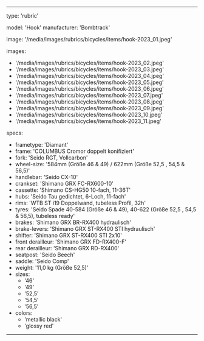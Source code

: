 ---

type: 'rubric'


model: 'Hook'
manufacturer: 'Bombtrack'

image: '/media/images/rubrics/bicycles/items/hook-2023_01.jpeg'

images:
  - '/media/images/rubrics/bicycles/items/hook-2023_02.jpeg'
  - '/media/images/rubrics/bicycles/items/hook-2023_03.jpeg'
  - '/media/images/rubrics/bicycles/items/hook-2023_04.jpeg'
  - '/media/images/rubrics/bicycles/items/hook-2023_05.jpeg'
  - '/media/images/rubrics/bicycles/items/hook-2023_06.jpeg'
  - '/media/images/rubrics/bicycles/items/hook-2023_07.jpeg'
  - '/media/images/rubrics/bicycles/items/hook-2023_08.jpeg'
  - '/media/images/rubrics/bicycles/items/hook-2023_09.jpeg'
  - '/media/images/rubrics/bicycles/items/hook-2023_10.jpeg'
  - '/media/images/rubrics/bicycles/items/hook-2023_11.jpeg'

specs:
  - frametype: 'Diamant'
  - frame: 'COLUMBUS Cromor doppelt konifiziert'
  - fork: 'Seido RGT, Vollcarbon'
  - wheel-size: '584mm (Größe 46 & 49) / 622mm (Größe 52,5 , 54,5 & 56,5)'
  - handlebar: 'Seido CX-10'
  - crankset: 'Shimano GRX FC-RX600-10'
  - cassette: 'Shimano CS-HG50 10-fach, 11-36T'
  - hubs: 'Seido Tau gedichtet, 6-Loch, 11-fach'
  - rims: 'WTB ST i19 Doppelwand, tubeless Profil, 32h'
  - tyres: 'Seido Spade 40-584 (Größe 46 & 49), 40-622 (Größe 52,5 , 54,5 & 56,5), tubeless ready'
  - brakes: 'Shimano GRX BR-RX400 hydraulisch'
  - brake-levers: 'Shimano GRX ST-RX400 STI hydraulisch'
  - shifter: 'Shimano GRX ST-RX400 STI 2x10'
  - front derailleur: 'Shimano GRX FD-RX400-F'
  - rear derailleur: 'Shimano GRX RD-RX400'
  - seatpost: 'Seido Beech'
  - saddle: 'Seido Comp'
  - weight: '11,0 kg (Größe 52,5)'
  - sizes:
    - '46'
    - '49'
    - '52,5'
    - '54,5'
    - '56,5'
  - colors:
    - 'metallic black'
    - 'glossy red'


---